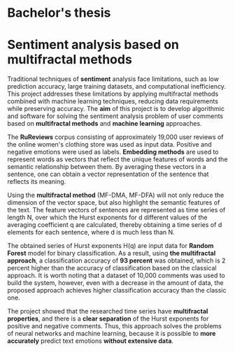 # Bachelor's thesis
# Sentiment analysis based on multifractal methods


Traditional techniques of **sentiment** analysis  face limitations, such as low prediction accuracy, large training datasets, and computational inefficiency. This project addresses these limitations by applying multifractal methods combined with machine learning techniques, reducing data requirements while preserving accuracy. The **aim** of this project is to develop algorithmic and software for solving the sentiment analysis problem of user comments based on **multifractal methods** and **machine learning** approaches.

The **RuReviews** corpus consisting of approximately 19,000 user reviews of the online women's clothing store was used as input data. Positive and negative emotions were used as labels.  **Embedding methods** are used to represent words as vectors that reflect the unique features of words and the semantic relationship between them. By averaging these vectors in a sentence, one can obtain a vector representation of the sentence that reflects its meaning. 

Using the **multifractal method** (MF-DMA, MF-DFA) will not only reduce the dimension of the vector space, but also highlight the semantic features of the text. The feature vectors of sentences are represented as time series of length N, over which the Hurst exponents for d different values of the averaging coefficient q are calculated, thereby obtaining a time series of d elements for each sentence, where d is much less than N. 

The obtained series of Hurst exponents H(q) are input data for **Random Forest** model for binary classification. As a result, using **the multifractal approach**, a classification accuracy of **93 percent** was obtained, which is 2 percent higher than the accuracy of classification based on the classical approach. It is worth noting that a dataset of 10,000 comments was used to build the system, however, even with a decrease in the amount of data, the proposed approach achieves higher classification accuracy than the classic one.

The project showed that the researched time series have **multifractal properties**, and there is a **clear separation** of the Hurst exponents for positive and negative comments. Thus, this approach solves the problems of neural networks and machine learning, because it is possible to **more accurately** predict text emotions **without extensive data**.

